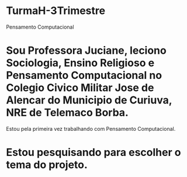 # TurmaH-3Trimestre
Pensamento Computacional
# Sou Professora Juciane, leciono Sociologia, Ensino Religioso e Pensamento Computacional no Colegio Civico Militar Jose de Alencar do Municipio de Curiuva, NRE de Telemaco Borba.
Estou pela primeira vez trabalhando com Pensamento Computacional.
# Estou pesquisando para escolher o tema do projeto.
